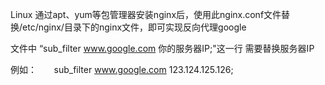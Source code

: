 Linux 通过apt、yum等包管理器安装nginx后，使用此nginx.conf文件替换/etc/nginx/目录下的nginx文件，即可实现反向代理google

文件中 “sub_filter www.google.com  你的服务器IP;"这一行    需要替换服务器IP

例如：        sub_filter www.google.com 123.124.125.126;
